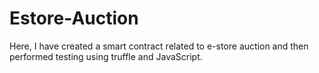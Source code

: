 # Estore-Auction
Here, I have created a smart contract related to e-store auction and then performed testing using truffle and JavaScript.
